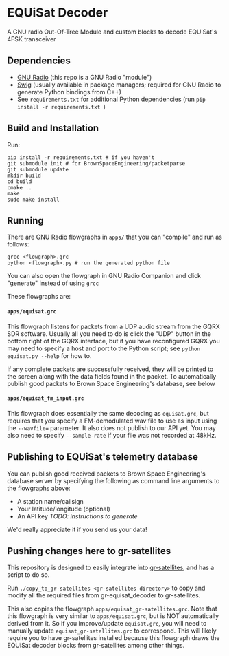 # EQUiSat Decoder
A GNU radio Out-Of-Tree Module and custom blocks to decode EQUiSat's 4FSK transceiver

## Dependencies
- [GNU Radio](https://wiki.gnuradio.org/index.php/InstallingGR) (this repo is a GNU Radio "module")
- [Swig](http://swig.org/download.html) (usually available in package managers; required for GNU Radio to generate Python bindings from C++)
- See `requirements.txt` for additional Python dependencies (run `pip install -r requirements.txt `)

## Build and Installation
Run:
```
pip install -r requirements.txt # if you haven't
git submodule init # for BrownSpaceEngineering/packetparse
git submodule update
mkdir build
cd build
cmake ..
make
sudo make install
```

## Running
There are GNU Radio flowgraphs in `apps/` that you can "compile" and run as follows:
```
grcc <flowgraph>.grc
python <flowgraph>.py # run the generated python file
```
You can also open the flowgraph in GNU Radio Companion and click "generate" instead of using `grcc`

These flowgraphs are:
#### `apps/equisat.grc`

This flowgraph listens for packets from a UDP audio stream from the GQRX SDR software. Usually all you need to do is click the "UDP" button in the bottom right of the GQRX interface, but if you have reconfigured GQRX you may need to specify a host and port to the Python script; see `python equisat.py --help` for how to.

If any complete packets are successfully received, they will be printed to the screen along with the data fields found in the packet. To automatically publish good packets to Brown Space Engineering's database, see below

#### `apps/equisat_fm_input.grc` 

This flowgraph does essentially the same decoding as `equisat.grc`, but requires that you specify a FM-demodulated wav file to use as input using the `--wavfile=` parameter. It also does not publish to our API yet. You may also need to specify `--sample-rate` if your file was not recorded at 48kHz.

## Publishing to EQUiSat's telemetry database
You can publish good received packets to Brown Space Engineering's database server by specifying the following as command line arguments to the flowgraphs above:

- A station name/callsign
- Your latitude/longitude (optional)
- An API key _TODO: instructions to generate_
 
We'd really appreciate it if you send us your data!
 
## Pushing changes here to gr-satellites
This repository is designed to easily integrate into [gr-satellites](https://github.com/daniestevez/gr-satellites), and has a script to do so.

Run `./copy_to_gr-satellites <gr-satellites directory>` to copy and modify all the required files from gr-equisat_decoder to gr-satellites. 

This also copies the flowgraph `apps/equisat_gr-satellites.grc`. Note that this flowgraph is very similar to `apps/equisat.grc`, but is NOT automatically derived from it. So if you improve/update `equisat.grc`, you will need to manually update `equisat_gr-satellites.grc` to correspond. This will likely require you to have gr-satellites installed because this flowgraph draws the EQUiSat decoder blocks from gr-satellites among other things.
